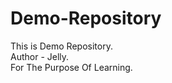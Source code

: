 # Demo-Repository
This is Demo  Repository.
<br />
Author - Jelly.
<br/>
For The Purpose Of Learning.
